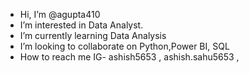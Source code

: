 -  Hi, I’m @agupta410
-  I’m interested in Data Analyst.
-  I’m currently learning Data Analysis
-  I’m looking to collaborate on Python,Power BI, SQL
-  How to reach me IG- ashish5653 , ashish.sahu5653 ,

<!---
agupta410/agupta410 is a ✨ special ✨ repository because its `README.md` (this file) appears on your GitHub profile.
You can click the Preview link to take a look at your changes.
--->
